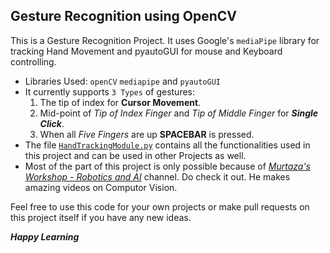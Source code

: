 ## Gesture Recognition using OpenCV

This is a Gesture Recognition Project. It uses Google's `mediaPipe` library for tracking Hand Movement and pyautoGUI for mouse and Keyboard controlling.

- Libraries Used:  `openCV` `mediapipe` and `pyautoGUI`
- It currently supports `3 Types` of gestures:
  1. The tip of index for **Cursor Movement**.
  2. Mid-point of *Tip of Index Finger* and *Tip of Middle Finger* for ***Single Click***.
  3. When all *Five Fingers* are up **SPACEBAR** is pressed.
- The file [`HandTrackingModule.py`](./HandTrackingModule.py) contains all the functionalities used in this project and can be used in other Projects as well.
- Most of the part of this project is only possible because of [*Murtaza's Workshop - Robotics and AI*](https://www.youtube.com/c/MurtazasWorkshopRoboticsandAI) channel. Do check it out. He makes amazing videos on Computor Vision.


 Feel free to use this code for your own projects or make pull requests on this project itself if you have any new ideas.

***Happy Learning***
